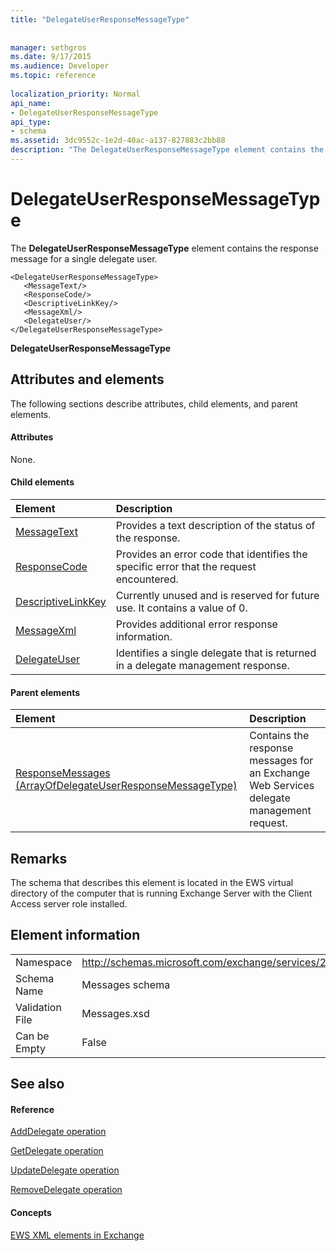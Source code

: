 ```yaml
---
title: "DelegateUserResponseMessageType"
 
 
manager: sethgros
ms.date: 9/17/2015
ms.audience: Developer
ms.topic: reference
 
localization_priority: Normal
api_name:
- DelegateUserResponseMessageType
api_type:
- schema
ms.assetid: 3dc9552c-1e2d-40ac-a137-827883c2bb88
description: "The DelegateUserResponseMessageType element contains the response message for a single delegate user."
---
```


# DelegateUserResponseMessageType

The **DelegateUserResponseMessageType** element contains the response message for a single delegate user. 
  
```
<DelegateUserResponseMessageType>
   <MessageText/>
   <ResponseCode/>
   <DescriptiveLinkKey/>
   <MessageXml/>
   <DelegateUser/>
</DelegateUserResponseMessageType>
```

 **DelegateUserResponseMessageType**
## Attributes and elements

The following sections describe attributes, child elements, and parent elements.
  
#### Attributes

None.
  
#### Child elements

|**Element**|**Description**|
|:-----|:-----|
|[MessageText](messagetext.md) <br/> |Provides a text description of the status of the response.  <br/> |
|[ResponseCode](responsecode.md) <br/> |Provides an error code that identifies the specific error that the request encountered.  <br/> |
|[DescriptiveLinkKey](descriptivelinkkey.md) <br/> |Currently unused and is reserved for future use. It contains a value of 0.  <br/> |
|[MessageXml](messagexml.md) <br/> |Provides additional error response information.  <br/> |
|[DelegateUser](delegateuser.md) <br/> |Identifies a single delegate that is returned in a delegate management response.  <br/> |
   
#### Parent elements

|**Element**|**Description**|
|:-----|:-----|
|[ResponseMessages (ArrayOfDelegateUserResponseMessageType)](responsemessages-arrayofdelegateuserresponsemessagetype.md) <br/> |Contains the response messages for an Exchange Web Services delegate management request.  <br/> |
   
## Remarks

The schema that describes this element is located in the EWS virtual directory of the computer that is running Exchange Server with the Client Access server role installed.
  
## Element information

|||
|:-----|:-----|
|Namespace  <br/> |http://schemas.microsoft.com/exchange/services/2006/messages  <br/> |
|Schema Name  <br/> |Messages schema  <br/> |
|Validation File  <br/> |Messages.xsd  <br/> |
|Can be Empty  <br/> |False  <br/> |
   
## See also

#### Reference

[AddDelegate operation](adddelegate-operation.md)
  
[GetDelegate operation](getdelegate-operation.md)
  
[UpdateDelegate operation](updatedelegate-operation.md)
  
[RemoveDelegate operation](removedelegate-operation.md)
#### Concepts

[EWS XML elements in Exchange](ews-xml-elements-in-exchange.md)


